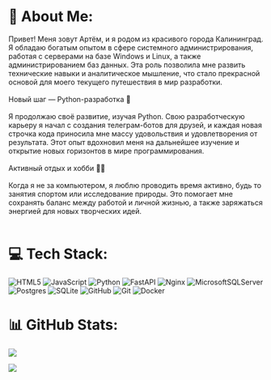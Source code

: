 # 💫 About Me:
Привет! Меня зовут Артём, и я родом из красивого города Калининград. Я обладаю богатым опытом в сфере системного администрирования, работая с серверами на базе Windows и Linux, а также администрированием баз данных. Эта роль позволила мне развить технические навыки и аналитическое мышление, что стало прекрасной основой для моего текущего путешествия в мир разработки.<br><br>Новый шаг — Python-разработка 🚀<br><br>Я продолжаю своё развитие, изучая Python. Свою разработческую карьеру я начал с создания телеграм-ботов для друзей, и каждая новая строчка кода приносила мне массу удовольствия и удовлетворения от результата. Этот опыт вдохновил меня на дальнейшее изучение и открытие новых горизонтов в мире программирования.<br><br>Активный отдых и хобби 🏄‍♂️<br><br>Когда я не за компьютером, я люблю проводить время активно, будь то занятия спортом или исследование природы. Это помогает мне сохранять баланс между работой и личной жизнью, а также заряжаться энергией для новых творческих идей.<br><br>


# 💻 Tech Stack:
![HTML5](https://img.shields.io/badge/html5-%23E34F26.svg?style=for-the-badge&logo=html5&logoColor=white) ![JavaScript](https://img.shields.io/badge/javascript-%23323330.svg?style=for-the-badge&logo=javascript&logoColor=%23F7DF1E) ![Python](https://img.shields.io/badge/python-3670A0?style=for-the-badge&logo=python&logoColor=ffdd54) ![FastAPI](https://img.shields.io/badge/FastAPI-005571?style=for-the-badge&logo=fastapi) ![Nginx](https://img.shields.io/badge/nginx-%23009639.svg?style=for-the-badge&logo=nginx&logoColor=white) ![MicrosoftSQLServer](https://img.shields.io/badge/Microsoft%20SQL%20Server-CC2927?style=for-the-badge&logo=microsoft%20sql%20server&logoColor=white) ![Postgres](https://img.shields.io/badge/postgres-%23316192.svg?style=for-the-badge&logo=postgresql&logoColor=white) ![SQLite](https://img.shields.io/badge/sqlite-%2307405e.svg?style=for-the-badge&logo=sqlite&logoColor=white) ![GitHub](https://img.shields.io/badge/github-%23121011.svg?style=for-the-badge&logo=github&logoColor=white) ![Git](https://img.shields.io/badge/git-%23F05033.svg?style=for-the-badge&logo=git&logoColor=white) ![Docker](https://img.shields.io/badge/docker-%230db7ed.svg?style=for-the-badge&logo=docker&logoColor=white)
# 📊 GitHub Stats:
![](https://github-readme-stats.vercel.app/api?username=safari47&theme=dark&hide_border=true&include_all_commits=false&count_private=false)<br/>

![](https://github-readme-stats.vercel.app/api/top-langs/?username=safari47&theme=dark&hide_border=true&include_all_commits=false&count_private=false&layout=compact)

<!-- Proudly created with GPRM ( https://gprm.itsvg.in ) -->
